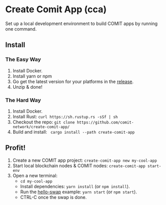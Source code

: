 # Create Comit App (cca)

Set up a local development environment to build COMIT apps by running one command. 

## Install

### The Easy Way

1. Install Docker.
2. Install yarn or npm 
3. Go get the latest version for your platforms in the [release](https://github.com/comit-network/create-comit-app/releases).
4. Unzip & done!

### The Hard Way

1. Install Docker.
2. Install Rust: `curl https://sh.rustup.rs -sSf | sh`
3. Checkout the repo: `git clone https://github.com/comit-network/create-comit-app/`
4. Build and install: ` cargo install --path create-comit-app`

## Profit!

1. Create a new COMIT app project: `create-comit-app new my-cool-app`
2. Start local blockchain nodes & COMIT nodes: `create-comit-app start-env`
3. Open a new terminal:
   - `cd my-cool-app`
   - Install dependencies: `yarn install` (or `npm install`).
   - Run the [hello-swap](https://github.com/comit-network/hello-swap/) example: `yarn start` (or `npm start`).
   - CTRL-C once the swap is done.